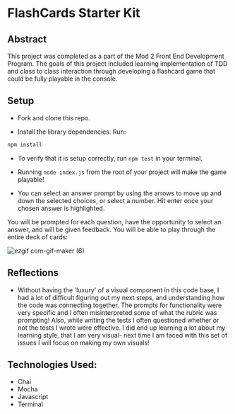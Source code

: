 # FlashCards Starter Kit

## Abstract

This project was completed as a part of the Mod 2 Front End Development Program. The goals of this project included learning implementation of TDD and class to class interaction through developing a flashcard game that could be fully playable in the console. 

## Setup

- Fork and clone this repo. 

- Install the library dependencies. Run:

```bash
npm install
```

- To verify that it is setup correctly, run `npm test` in your terminal.

- Running `node index.js` from the root of your project will make the game playable!
 
- You can select an answer prompt by using the arrows to move up and down the selected choices, or select a number. Hit enter once your chosen answer is highlighted.  

You will be prompted for each question, have the opportunity to select an answer, and will be given feedback. You will be able to play through the entire deck of cards:

![ezgif com-gif-maker (6)](https://user-images.githubusercontent.com/98493391/168172745-fa372381-4f3d-433f-9cc7-0bed493bbb34.gif)

## Reflections 

- Without having the 'luxury' of a visual component in this code base, I had a lot of difficult figuring out my next steps, and understanding how the code was connecting together. The prompts for functionality were very specific and I often misinterpreted some of what the rubric was prompting! Also, while writing the tests I often questioned whether or not the tests I wrote were effective. I did end up learning a lot about my learning style, that I am very visual- next time I am faced with this set of issues I will focus on making my own visuals!

## Technologies Used:
- Chai
- Mocha
- Javascript
- Terminal
